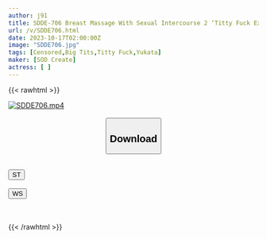 ```yaml
---
author: j91
title: SDDE-706 Breast Massage With Sexual Intercourse 2 ‘Titty Fuck Experience’ Where You Will Be Welcomed By Busty Waiters With G-Cups Or Above. From The Time You Meet Us To The Time You See Us Off, We Will Serve You With Constant Soothing Breasts
url: /v/SDDE706.html
date: 2023-10-17T02:00:00Z
image: "SDDE706.jpg"
tags: [Censored,Big Tits,Titty Fuck,Yukata]
maker: [SOD Create]
actress: [ ]
---
```



{{< rawhtml >}}

<div class="video" data-videoid="YZrr2xjrlahvW4W">
    <a href="javascript:;">
        <img src="https://my.j91.asia/v/SDDE706.jpg" width="WIDTH" height="HEIGHT" alt="SDDE706.mp4" loading="lazy">
    </a>
</div>

<script type="text/javascript" src="https://j91.asia/asset/on-demand-st.js"></script>

<br>
  <link rel="stylesheet" href="https://j91.asia/asset/bs5.css">
  
  <center>
  <button class="btn btn-primary" type="button" data-bs-toggle="collapse" data-bs-target=".multi-collapse" aria-expanded="false" aria-controls="multiCollapseExample1 multiCollapseExample2"><h2>Download</h2></button></center>
</p>
<div class="row">
  <div class="col">
    <div class="collapse multi-collapse" id="multiCollapseExample1">
      <div class="card card-body">
	      	      <br>
<div class="buttons">  
<a href="https://streamtape.to/v/YZrr2xjrlahvW4W"><button class="btn-hover color-3"><i class="fa fa-download"></i> ST</button></a></div>
    </div>
  </div>
</div>
  <div class="col">
    <div class="collapse multi-collapse" id="multiCollapseExample2">
      <div class="card card-body">
	      <br>
<div class="buttons">
    <a href="https://wolfstream.tv/dnwl9gdsw7s8"><button class="btn-hover color-9"><i class="fa fa-download"></i> WS</button></a></div>
<br><br>
      </div>
    </div>
  </div>
</div>

{{< /rawhtml >}}
